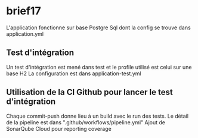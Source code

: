 # brief17

L'application fonctionne sur base Postgre Sql dont la config se trouve dans application.yml

## Test d'intégration

Un test d'intégration est mené dans test et le profile utilisé est celui sur une base H2
La configuration est dans application-test.yml

## Utilisation de la CI Github pour lancer le test d'intégration

Chaque commit-push donne lieu à un build avec le run des tests.
Le détail de la pipeline est dans ".github/workflows/pipeline.yml"
Ajout de SonarQube Cloud pour reporting coverage 